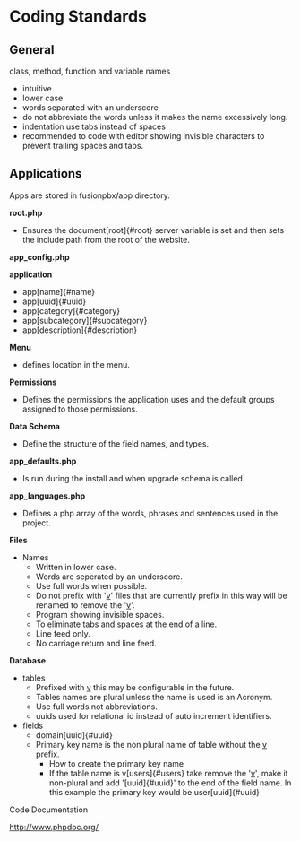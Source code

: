 # Coding Standards

## **General**

class, method, function and variable names

-   intuitive
-   lower case
-   words separated with an underscore
-   do not abbreviate the words unless it makes the name excessively
    long.
-   indentation use tabs instead of spaces
-   recommended to code with editor showing invisible characters to
    prevent trailing spaces and tabs.

## **Applications**

Apps are stored in fusionpbx/app directory.

**root.php**

-   Ensures the document[root]{#root} server variable is set and then
    sets the include path from the root of the website.

**app_config.php**

**application**

-   app[name]{#name}
-   app[uuid]{#uuid}
-   app[category]{#category}
-   app[subcategory]{#subcategory}
-   app[description]{#description}

**Menu**

-   defines location in the menu.

**Permissions**

-   Defines the permissions the application uses and the default groups
    assigned to those permissions.

**Data Schema**

-   Define the structure of the field names, and types.

**app_defaults.php**

-   Is run during the install and when upgrade schema is called.

**app_languages.php**

-   Defines a php array of the words, phrases and sentences used in the
    project.

**Files**

-   Names
    -   Written in lower case.
    -   Words are seperated by an underscore.
    -   Use full words when possible.
    -   Do not prefix with \'[v]()\' files that are currently prefix in
        this way will be renamed to remove the \'[v]()\'.
    -   Program showing invisible spaces.
    -   To eliminate tabs and spaces at the end of a line.
    -   Line feed only.
    -   No carriage return and line feed.

**Database**

-   tables
    -   Prefixed with [v]() this may be configurable in the future.
    -   Tables names are plural unless the name is used is an Acronym.
    -   Use full words not abbreviations.
    -   uuids used for relational id instead of auto increment
        identifiers.
-   fields
    -   domain[uuid]{#uuid}
    -   Primary key name is the non plural name of table without the
        [v]() prefix.
        -   How to create the primary key name
        -   If the table name is v[users]{#users} take remove the
            \'[v]()\', make it non-plural and add \'[uuid]{#uuid}\' to
            the end of the field name. In this example the primary key
            would be user[uuid]{#uuid}

Code Documentation

<http://www.phpdoc.org/>
